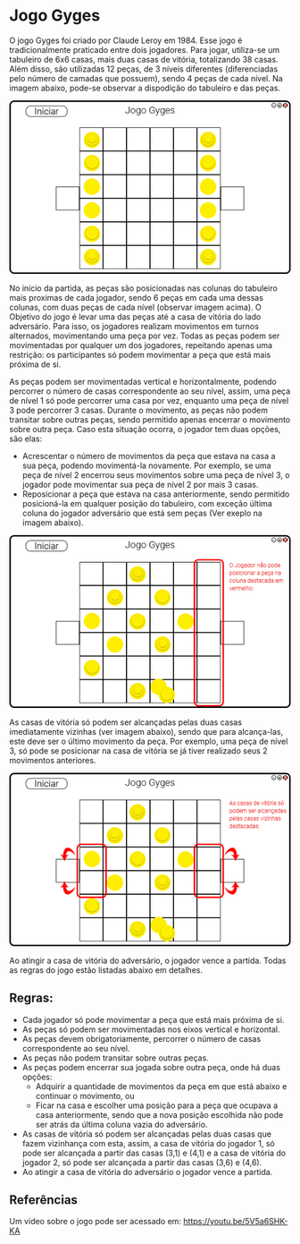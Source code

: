 # Jogo Gyges
O jogo Gyges foi criado por Claude Leroy em 1984. Esse jogo é tradicionalmente praticado entre dois jogadores. Para jogar, utiliza-se um tabuleiro de 6x6 casas, mais duas casas de vitória, totalizando 38 casas. Além disso, são utilizadas 12 peças, de 3 níveis diferentes (diferenciadas pelo número de camadas que possuem), sendo 4 peças de cada nível. Na imagem abaixo, pode-se observar a dispodição do tabuleiro e das peças.

<p align="center">
    <img src="https://raw.githubusercontent.com/gustavo-c-cunha/Jogo-Gyges/master/posicaoPecas.png"> 
</p>

No início da partida, as peças são posicionadas nas colunas do tabuleiro mais proximas de cada jogador, sendo 6 peças em cada uma dessas colunas, com duas peças de cada nível (observar imagem acima). O Objetivo do jogo é levar uma das peças até a casa de vitória do lado adversário. Para isso, os jogadores realizam movimentos em turnos alternados, movimentando uma peça por vez. Todas as peças podem ser movimentadas por qualquer um dos jogadores, repeitando apenas uma restrição: os participantes só podem movimentar a peça que está mais próxima de si.

As peças podem ser movimentadas vertical e horizontalmente, podendo percorrer o número de casas correspondente ao seu nível, assim, uma peça de nível 1 só pode percorrer uma casa por vez, enquanto uma peça de nível 3 pode percorrer 3 casas. Durante o movimento, as peças não podem transitar sobre outras peças, sendo permitido apenas encerrar o movimento sobre outra peça. Caso esta situação ocorra, o jogador tem duas opções, são elas:
  - Acrescentar o número de movimentos da peça que estava na casa a sua peça, podendo movimentá-la novamente. Por exemplo, se uma peça de nível 2 encerrou seus movimentos sobre uma peça de nível 3, o jogador pode movimentar sua peça de nível 2 por mais 3 casas.
  - Reposicionar a peça que estava na casa anteriormente, sendo permitido posicioná-la em qualquer posição do tabuleiro, com exceção última coluna do jogador adversário que está sem peças (Ver exeplo na imagem abaixo).

<p align="center">
    <img src="https://raw.githubusercontent.com/gustavo-c-cunha/Jogo-Gyges/master/exemploReposicionar.png"> 
</p>

As casas de vitória só podem ser alcançadas pelas duas casas imediatamente vizinhas (ver imagem abaixo), sendo que para alcança-las, este deve ser o último movimento da peça. Por exemplo, uma peça de nível 3, só pode se posicionar na casa de vitória se já tiver realizado seus 2 movimentos anteriores.

<p align="center">
    <img src="https://raw.githubusercontent.com/gustavo-c-cunha/Jogo-Gyges/master/casasVizinhas.png"> 
</p>


Ao atingir a casa de vitória do adversário, o jogador vence a partida. Todas as regras do jogo estão listadas abaixo em detalhes.

## Regras:
- Cada jogador só pode movimentar a peça que está mais próxima de si.
- As peças só podem ser movimentadas nos eixos vertical e horizontal.
- As peças devem obrigatoriamente, percorrer o número de casas correspondente ao seu nível.
- As peças não podem transitar sobre outras peças.
- As peças podem encerrar sua jogada sobre outra peça, onde há duas opções:
  - Adquirir a quantidade de movimentos da peça em que está abaixo e continuar o movimento, ou
  - Ficar na casa e escolher uma posição para a peça que ocupava a casa anteriormente, sendo que a nova posição escolhida não pode ser atrás da última coluna vazia do adversário.
- As casas de vitória só podem ser alcançadas pelas duas casas que fazem vizinhança com esta, assim, a casa de vitória do jogador 1, só pode ser alcançada a partir das casas (3,1) e (4,1) e a casa de vitória do jogador 2, só pode ser alcançada a partir das casas (3,6) e (4,6).
- Ao atingir a casa de vitória do adversário o jogador vence a partida.

## Referências
Um vídeo sobre o jogo pode ser acessado em: https://youtu.be/5V5a6SHK-KA
